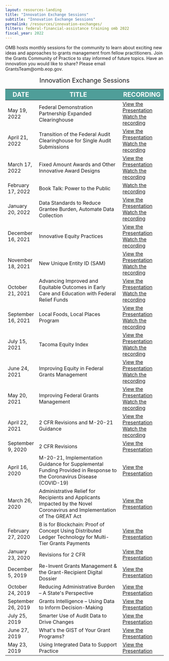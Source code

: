 ```yaml
---
layout: resources-landing
title: "Innovation Exchange Sessions"
subtitle: "Innovation Exchange Sessions"
permalink: /resources/innovation-exchanges/
filters: federal-financial-assistance training omb 2022
fiscal_year: 2022
---
```

   <p class="font-sans-sm margin-top-0">OMB hosts monthly sessions for the community to learn about exciting new ideas and approaches to grants management from fellow practitioners. Join the Grants Community of Practice to stay informed of future topics. Have an innovation you would like to share? Please email GrantsTeam@omb.eop.gov.</p>
   
   <table class="innovation-exchanges-table usa-table" aria-label="Innovation Exchange Sessions">
            <caption class="green-color" style="font-size:20px">Innovation Exchange Sessions</caption>
            <thead>
              <tr>
                <th scope="col" style="width: 18%;background-color:#4F9E99;color:white;font-size:20px">DATE</th>
                <th scope="col" style="background-color:#4F9E99;color:white;font-size:20px">TITLE</th>
                <th scope="col" style="width: 22%;background-color:#4F9E99;color:white;font-size:20px">RECORDING</th>
              </tr>
            </thead>
            <tbody>
                <tr>
                  <td>May 19, 2022</td>
                  <td>Federal Demonstration Partnership Expanded Clearinghouse</td>
                  <td>
                    <a href="{{ site.baseurl }}/wp-content/uploads/2022/FDP EC OMB GIE slides - Final .pdf" title="Federal Demonstration Partnership Expanded Clearinghouse">View the Presentation</a>
                    <a href="https://vimeo.com/713468352/4083d4805c" title="Federal Demonstration Partnership Expanded Clearinghouse Recording">Watch the recording</a>
                  </td>
                <tr>
                <tr>
                  <td>April 21, 2022</td>
                  <td>Transition of the Federal Audit Clearinghouse for Single Audit Submissions</td>
                  <td>
                    <a href="{{ site.baseurl }}/wp-content/uploads/2022/20220421-April IEX FAC Slides.pdf" title="Transition of the Federal Audit Clearinghouse for Single Audit Submissions">View the Presentation</a>
                    <a href="https://vimeo.com/702983024/ec4e715952" title="Transition of the Federal Audit Clearinghouse for Single Audit Submissions Recording">Watch the recording</a>
                  </td>
                <tr>
                  <td>March 17, 2022</td>
                  <td>Fixed Amount Awards and Other Innovative Award Designs</td>
                  <td>
                    <a href="{{ site.baseurl }}/wp-content/uploads/2021/20220317 Innovation Exchange Presentation FAA.FINAL.pdf" title="Fixed Amount Awards and Other Innovative Award Designs">View the Presentation</a>
                    <a href="https://vimeo.com/691001113/fd32aad4cd" title="Fixed Amount Awards and Other Innovative Award Designs Recording">Watch the recording</a>
                  </td>
                </tr>
                <tr>
                  <td>February 17, 2022</td>
                  <td>Book Talk: Power to the Public</td>
                  <td>
                    <a href="https://vimeo.com/680621466/a2da2fec17" title="Book Talk: Power to the Public Recording">Watch the recording</a>
                  </td>
                </tr>
                <tr>
                  <td>January 20, 2022</td>
                  <td>Data Standards to Reduce Grantee Burden, Automate Data Collection</td>
                  <td>
                    <a href="{{ site.baseurl }}/wp-content/uploads/2022/01/20220120 GRANTS PRESENTATION.pdf" title="Data Standards to Reduce Grantee Burden, Automate Data Collection">View the Presentation</a>
                    <a href="https://vimeo.com/671135926/5de21a77cb" title="Data Standards to Reduce Grantee Burden, Automate Data Collection Recording">Watch the recording</a>
                  </td>
                </tr>
                <tr>
                  <td>December 16, 2021</td>
                  <td>Innovative Equity Practices</td>
                  <td>
                    <a href="{{ site.baseurl }}/wp-content/uploads/2021/20211216 Grants Innovation Exchange Session Final.pdf" title="Innovative Equity Practices">View the Presentation</a>
                    <a href="https://vimeo.com/658751047" title="Innovative Equity Practices Recording">Watch the recording</a>
                  </td>
                </tr>
                <tr>
                  <td>November 18, 2021</td>
                  <td>New Unique Entity ID (SAM)</td>
                  <td>
                    <a href="{{ site.baseurl }}/wp-content/uploads/2021/11/November Innovation Exchange UEI - Nov 18 2021.pdf" title="New Unique Entity ID (SAM)">View the Presentation</a>
                    <a href="https://vimeo.com/648667847" title="New Unique Entity ID (SAM) Recording">Watch the recording</a>
                  </td>
                </tr>
                <tr>
                  <td>October 21, 2021</td>
                  <td>Advancing Improved and Equitable Outcomes in Early Care and Education with Federal Relief Funds</td>
                  <td>
                    <a href="{{ site.baseurl }}/wp-content/uploads/2021/211021-Third-Sector-ARPA-Childcare-Stabilization-Funding.pdf" title="Advancing Improved and Equitable Outcomes in Early Care and Education with Federal Relief Funds">View the Presentation</a>
                    <a href="https://vimeo.com/639278161" title="Advancing Improved and Equitable Outcomes in Early Care and Education with Federal Relief Funds Recording">Watch the recording</a>
                  </td>
                </tr>
                <tr>
                  <td>September 16, 2021</td>
                  <td>Local Foods, Local Places Program</td>
                  <td>
                    <a href="{{ site.baseurl }}/wp-content/uploads/2021/OMB-GrantsInnovExchnge-LFLP7--9-16-21.pdf" title="Local Foods, Local Places Program">View the Presentation</a>
                    <a href="https://vimeo.com/612742414" title="Local Foods, Local Places Program Recording">Watch the recording</a>
                  </td>
                </tr>
                <tr>
                  <td>July 15, 2021</td>
                  <td>Tacoma Equity Index</td>
                  <td>
                    <a href="{{ site.baseurl }}/wp-content/uploads/2021/2021 Equity Index Presentationv3_OMBGrant.pdf" title="Tacoma Equity Index">View the Presentation</a>
                    <a href="https://player.vimeo.com/video/577714287" title="Tacoma Equity Index Recording">Watch the recording</a>
                  </td>
                </tr>
                <tr>
                  <td>June 24, 2021</td>
                  <td>Improving Equity in Federal Grants Management</td>
                  <td>
                    <a href="{{ site.baseurl }}/wp-content/uploads/2021/Equity and Innovation in Grants Management Presentation.pdf" title="Improving Equity in Federal Grants Management">View the Presentation</a>
                    <a href="https://player.vimeo.com/video/569039356?badge=0&amp;autopause=0&amp;player_id=0&amp;app_id=58479" title="Improving Equity in Federal Grants Management Recording">Watch the recording</a>
                  </td>
                </tr>
                <tr>
                  <td>May 20, 2021</td>
                  <td>Improving Federal Grants Management</td>
                  <td>
                    <a href="{{ site.baseurl }}/wp-content/uploads/2021/OMB Grants Innovation Exchange May 20 2021 revised final sent 051721.pdf" title="Improving Federal Grants Management">View the Presentation</a>
                    <a href="https://vimeo.com/712090051/aff882f30c" title="Improving Federal Grants Management Recording">Watch the recording</a><br>
                  </td>
                </tr>
                <tr>
                  <td>April 22, 2021</td>
                  <td>2 CFR Revisions and M-20-21 Guidance</td>
                  <td>
                    <a href="{{ site.baseurl }}/wp-content/uploads/2021/April-Grants-Innovation-Exchange.pdf" title="2 CFR Revisions and M-20-21 Guidance">View the Presentation</a>
                    <a href="https://vimeo.com/712086330/87f3c76944" title="2 CFR Revisions and M-20-21 Guidance Recording">Watch the recording</a><br>
                  </td>
                </tr>
                <tr>
                  <td>September 9, 2020</td>
                  <td>2 CFR Revisions</td>
                  <td><a href="{{ site.baseurl }}/wp-content/uploads/2021/9-9-Innovation-Exchange-2-CFR-Revisions.pdf" title="2 CFR Revisions">View the Presentation</a></td>
                </tr>
                <tr>
                   <td>April 16, 2020</td>
                   <td>M-20-21, Implementation Guidance for Supplemental Funding Provided in Response to the Coronavirus Disease (COVID-19)</td>
                   <td><a href="{{ site.baseurl }}/wp-content/uploads/2021/4-16-GIEx-slides-Final.pdf" title="M-20-21, Implementation Guidance for Supplemental Funding Provided in Response to the Coronavirus Disease (COVID-19)">View the Presentation</a></td>
                </tr>
                <tr>
                   <td>March 26, 2020</td>
                   <td>Administrative Relief for Recipients and Applicants Impacted by the Novel Coronavirus and Implementation of The GREAT Act</td>
                   <td><a href="{{ site.baseurl }}/wp-content/uploads/2021/3-26-Administrative_Relief_for_Recipients_and_Applicants_Impacted_by_the_Novel_Coronavirus_and_Implementation_of_The_GREAT_Act.pdf" title="Administrative Relief for Recipients and Applicants Impacted by the Novel Coronavirus and Implementation of The GREAT Act">View the Presentation</a></td>
                </tr>
                <tr>
                   <td>February 27, 2020</td>
                   <td>B is for Blockchain: Proof of Concept Using Distributed Ledger Technology for Multi-Tier Grants Payments</td>
                   <td><a href="{{ site.baseurl }}/wp-content/uploads/2021/2-27-grants-innovation-block-chain.pdf" title="B is for Blockchain: Proof of Concept Using Distributed Ledger Technology for Multi-Tier Grants Payments">View the Presentation</a></td>
                </tr>
                <tr>
                   <td>January 23, 2020</td>
                   <td>Revisions for 2 CFR</td>
                   <td><a href="{{ site.baseurl }}/wp-content/uploads/2021/1-23-Proposed-Revisions-2CFR-session.pdf" title="Revisions for 2 CFR">View the Presentation</a></td>
                </tr>
                <tr>
                   <td>December 5, 2019</td>
                   <td>Re-Invent Grants Management & the Grant-Recipient Digital Dossier</td>
                   <td><a href="{{ site.baseurl }}/wp-content/uploads/2021/12-05-reinvent-grants-management.pdf" title="Re-Invent Grants Management & the Grant-Recipient Digital Dossier">View the Presentation</a></td>
                </tr>
                <tr>
                   <td>October 24, 2019</td>
                   <td>Reducing Administrative Burden – A State's Perspective</td>
                   <td><a href="{{ site.baseurl }}/wp-content/uploads/2021/10-24-reducing-administrative-burden-a-states-perspective.pdf" title="Reducing Administrative Burden - A State's Perspective">View the Presentation</a></td>
                </tr>
                <tr>
                   <td>September 26, 2019</td>
                   <td>Grants Intelligence – Using Data to Inform Decision-Making</td>
                   <td><a href="{{ site.baseurl }}/wp-content/uploads/2021/9-26-19-grants-intelligence.pdf" title="Grants Intelligence - Using Data to Inform Decision-Making">View the Presentation</a></td>
                </tr>
                <tr>
                   <td>July 25, 2019</td>
                   <td>Smarter Use of Audit Data to Drive Changes</td>
                   <td><a href="{{ site.baseurl }}/wp-content/uploads/2021/7-25-19-smarter-use-audit-data.pdf" title="Smarter Use of Audit Data to Drive Changes">View the Presentation</a></td>
                </tr>
                <tr>
                   <td>June 27, 2019</td>
                   <td>What's the GIST of Your Grant Programs?</td>
                   <td><a href="{{ site.baseurl }}/wp-content/uploads/2021/6-27-the-opportunity-project.pdf" title="What's the GIST of Your Grant Programs?">View the Presentation</a></td>
                </tr>
                <tr>
                   <td>May 23, 2019</td>
                   <td>Using Integrated Data to Support Practice</td>
                   <td><a href="{{ site.baseurl }}/wp-content/uploads/2021/5-23-using-integrated-data-to-support-practice.pdf" title="Using Integrated Data to Support Practice">View the Presentation</a></td>
                </tr>